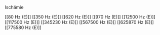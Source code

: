 Ischämie

[[80 Hz (E)]]
[[350 Hz (E)]]
[[620 Hz (E)]]
[[970 Hz (E)]]
[[12500 Hz (E)]]
[[117500 Hz (E)]]
[[345230 Hz (E)]]
[[567500 Hz (E)]]
[[625870 Hz (E)]]
[[775580 Hz (E)]]